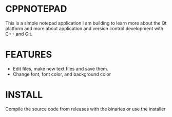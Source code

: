 # CPPNOTEPAD
This is a simple notepad application I am building to learn more about the Qt platform and more about application and version control development with C++ and Git.

# FEATURES
- Edit files, make new text  files and save them.
- Change font, font color, and background color

# INSTALL
Compile the source code from releases with the binaries or use the installer
